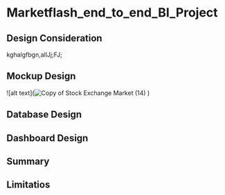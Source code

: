 # Marketflash_end_to_end_BI_Project
## Design Consideration
kghalgfbgn,allJj;FJ;



## Mockup Design
![alt text](![Copy of Stock Exchange Market (14)](https://github.com/user-attachments/assets/704de8b7-ce05-444b-8a0c-06ba93d7959e)
)


## Database Design



## Dashboard Design


## Summary



## Limitatios

